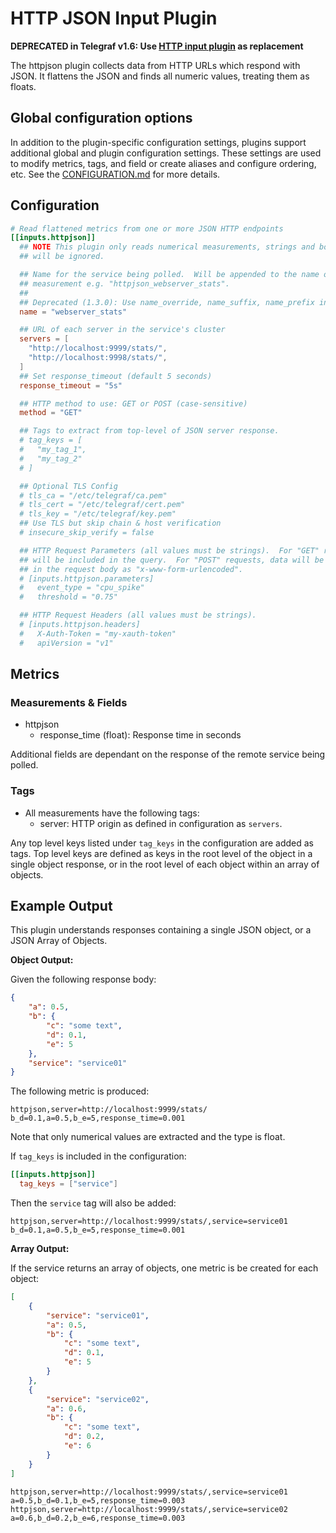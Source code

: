 # HTTP JSON Input Plugin

**DEPRECATED in Telegraf v1.6: Use [HTTP input plugin][] as replacement**

The httpjson plugin collects data from HTTP URLs which respond with JSON.  It
flattens the JSON and finds all numeric values, treating them as floats.

## Global configuration options <!-- @/docs/includes/plugin_config.md -->

In addition to the plugin-specific configuration settings, plugins support
additional global and plugin configuration settings. These settings are used to
modify metrics, tags, and field or create aliases and configure ordering, etc.
See the [CONFIGURATION.md][CONFIGURATION.md] for more details.

[CONFIGURATION.md]: ../../../docs/CONFIGURATION.md#plugins

## Configuration

```toml @sample.conf
# Read flattened metrics from one or more JSON HTTP endpoints
[[inputs.httpjson]]
  ## NOTE This plugin only reads numerical measurements, strings and booleans
  ## will be ignored.

  ## Name for the service being polled.  Will be appended to the name of the
  ## measurement e.g. "httpjson_webserver_stats".
  ##
  ## Deprecated (1.3.0): Use name_override, name_suffix, name_prefix instead.
  name = "webserver_stats"

  ## URL of each server in the service's cluster
  servers = [
    "http://localhost:9999/stats/",
    "http://localhost:9998/stats/",
  ]
  ## Set response_timeout (default 5 seconds)
  response_timeout = "5s"

  ## HTTP method to use: GET or POST (case-sensitive)
  method = "GET"

  ## Tags to extract from top-level of JSON server response.
  # tag_keys = [
  #   "my_tag_1",
  #   "my_tag_2"
  # ]

  ## Optional TLS Config
  # tls_ca = "/etc/telegraf/ca.pem"
  # tls_cert = "/etc/telegraf/cert.pem"
  # tls_key = "/etc/telegraf/key.pem"
  ## Use TLS but skip chain & host verification
  # insecure_skip_verify = false

  ## HTTP Request Parameters (all values must be strings).  For "GET" requests, data
  ## will be included in the query.  For "POST" requests, data will be included
  ## in the request body as "x-www-form-urlencoded".
  # [inputs.httpjson.parameters]
  #   event_type = "cpu_spike"
  #   threshold = "0.75"

  ## HTTP Request Headers (all values must be strings).
  # [inputs.httpjson.headers]
  #   X-Auth-Token = "my-xauth-token"
  #   apiVersion = "v1"
```

## Metrics

### Measurements & Fields

- httpjson
  - response_time (float): Response time in seconds

Additional fields are dependant on the response of the remote service being
polled.

### Tags

- All measurements have the following tags:
  - server: HTTP origin as defined in configuration as `servers`.

Any top level keys listed under `tag_keys` in the configuration are added as
tags.  Top level keys are defined as keys in the root level of the object in a
single object response, or in the root level of each object within an array of
objects.

## Example Output

This plugin understands responses containing a single JSON object, or a JSON
Array of Objects.

**Object Output:**

Given the following response body:

```json
{
    "a": 0.5,
    "b": {
        "c": "some text",
        "d": 0.1,
        "e": 5
    },
    "service": "service01"
}
```

The following metric is produced:

```text
httpjson,server=http://localhost:9999/stats/ b_d=0.1,a=0.5,b_e=5,response_time=0.001
```

Note that only numerical values are extracted and the type is float.

If `tag_keys` is included in the configuration:

```toml
[[inputs.httpjson]]
  tag_keys = ["service"]
```

Then the `service` tag will also be added:

```text
httpjson,server=http://localhost:9999/stats/,service=service01 b_d=0.1,a=0.5,b_e=5,response_time=0.001
```

**Array Output:**

If the service returns an array of objects, one metric is be created for each
object:

```json
[
    {
        "service": "service01",
        "a": 0.5,
        "b": {
            "c": "some text",
            "d": 0.1,
            "e": 5
        }
    },
    {
        "service": "service02",
        "a": 0.6,
        "b": {
            "c": "some text",
            "d": 0.2,
            "e": 6
        }
    }
]
```

```text
httpjson,server=http://localhost:9999/stats/,service=service01 a=0.5,b_d=0.1,b_e=5,response_time=0.003
httpjson,server=http://localhost:9999/stats/,service=service02 a=0.6,b_d=0.2,b_e=6,response_time=0.003
```

[HTTP input plugin]: ../http/README.md
